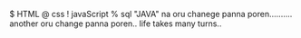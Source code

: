 
$ HTML
@ css
! javaScript
% sql
"JAVA"
<SpringBoot>
na oru chanege panna poren..........
another oru change panna poren..
life takes many turns..